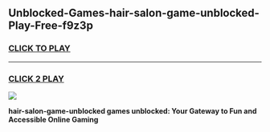 
## Unblocked-Games-hair-salon-game-unblocked-Play-Free-f9z3p
<h3>
<a href="https://premium76.site?title=hair-salon-game-unblocked&ref=18A">CLICK TO PLAY</a></h3>
<hr>

<h3>
<a href="https://premium76.site?title=hair-salon-game-unblocked&ref=18A">CLICK 2 PLAY</a>
  
</h3>

<a href="https://premium76.site?title=hair-salon-game-unblocked&ref=18A"><img src="https://clearcache.store/games.png"></a>


**hair-salon-game-unblocked games unblocked: Your Gateway to Fun and Accessible Online Gaming**
